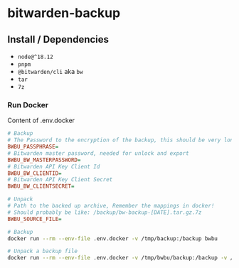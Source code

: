 # bitwarden-backup

## Install / Dependencies
* `node@^18.12`
* `pnpm`
* `@bitwarden/cli` aka `bw`
* `tar`
* `7z`


### Run Docker

Content of .env.docker
```ini
# Backup
# The Password to the encryption of the backup, this should be very long.
BWBU_PASSPHRASE=
# Bitwarden master password, needed for unlock and export
BWBU_BW_MASTERPASSWORD=
# Bitwarden API Key Client Id
BWBU_BW_CLIENTID=
# Bitwarden API Key Client Secret
BWBU_BW_CLIENTSECRET=

# Unpack
# Path to the backed up archive, Remember the mappings in docker!
# Should probably be like: /backup/bw-backup-[DATE].tar.gz.7z
BWBU_SOURCE_FILE=
```

```bash
# Backup
docker run --rm --env-file .env.docker -v /tmp/backup:/backup bwbu

# Unpack a backup file
docker run --rm --env-file .env.docker -v /tmp/bwbu/backup:/backup -v /tmp/bwbu/unpack:/unpack bwbu unpack

```